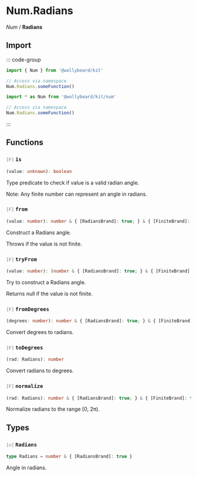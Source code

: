 # Num.Radians

_Num_ / **Radians**

## Import

::: code-group

```typescript [Namespace]
import { Num } from '@wollybeard/kit'

// Access via namespace
Num.Radians.someFunction()
```

```typescript [Barrel]
import * as Num from '@wollybeard/kit/num'

// Access via namespace
Num.Radians.someFunction()
```

:::

## Functions

### <span style="opacity: 0.6; font-weight: normal; font-size: 0.85em;">`[F]`</span> `is`

```typescript
(value: unknown): boolean
```

<SourceLink href="https://github.com/jasonkuhrt/kit/blob/main/./src/domains/num/radians/radians.ts#L20" />

Type predicate to check if value is a valid radian angle.

Note: Any finite number can represent an angle in radians.

### <span style="opacity: 0.6; font-weight: normal; font-size: 0.85em;">`[F]`</span> `from`

```typescript
(value: number): number & { [RadiansBrand]: true; } & { [FiniteBrand]: true; }
```

<SourceLink href="https://github.com/jasonkuhrt/kit/blob/main/./src/domains/num/radians/radians.ts#L28" />

Construct a Radians angle.

Throws if the value is not finite.

### <span style="opacity: 0.6; font-weight: normal; font-size: 0.85em;">`[F]`</span> `tryFrom`

```typescript
(value: number): (number & { [RadiansBrand]: true; } & { [FiniteBrand]: true; }) | null
```

<SourceLink href="https://github.com/jasonkuhrt/kit/blob/main/./src/domains/num/radians/radians.ts#L39" />

Try to construct a Radians angle.

Returns null if the value is not finite.

### <span style="opacity: 0.6; font-weight: normal; font-size: 0.85em;">`[F]`</span> `fromDegrees`

```typescript
(degrees: number): number & { [RadiansBrand]: true; } & { [FiniteBrand]: true; }
```

<SourceLink href="https://github.com/jasonkuhrt/kit/blob/main/./src/domains/num/radians/radians.ts#L46" />

Convert degrees to radians.

### <span style="opacity: 0.6; font-weight: normal; font-size: 0.85em;">`[F]`</span> `toDegrees`

```typescript
(rad: Radians): number
```

<SourceLink href="https://github.com/jasonkuhrt/kit/blob/main/./src/domains/num/radians/radians.ts#L53" />

Convert radians to degrees.

### <span style="opacity: 0.6; font-weight: normal; font-size: 0.85em;">`[F]`</span> `normalize`

```typescript
(rad: Radians): number & { [RadiansBrand]: true; } & { [FiniteBrand]: true; }
```

<SourceLink href="https://github.com/jasonkuhrt/kit/blob/main/./src/domains/num/radians/radians.ts#L60" />

Normalize radians to the range [0, 2π).

## Types

### <span style="opacity: 0.6; font-weight: normal; font-size: 0.85em;">`[∩]`</span> `Radians`

```typescript
type Radians = number & { [RadiansBrand]: true }
```

<SourceLink href="https://github.com/jasonkuhrt/kit/blob/main/./src/domains/num/radians/radians.ts#L14" />

Angle in radians.
